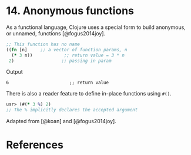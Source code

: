 # 14. Anonymous functions

As a functional language, Clojure uses a special form to build anonymous, or unnamed, functions [@fogus2014joy].

```clojure
;; This function has no name
((fn [n]     ;; a vector of function params, n
  (* 3 n))            ;; return value = 3 * n
 2)                  ;; passing in param
```
Output

```
6                       ;; return value
```
There is also a reader feature to define in-place functions using `#()`.


``` clojure
usr> (#(* 3 %) 2)  
;; The % implicitly declares the accepted argument
```
Adapted from [@koan] and [@fogus2014joy].


# References

